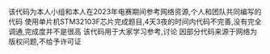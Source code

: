 该代码为本人小组和本人在2023年电赛期间参考网络资源,个人和团队共同编写的代码 使用单片机STM32103F芯片完成题目,4天3夜的时间内代码不完善,没有完全调通,完成度并不是很高 该代码用于大家学习参考,讨论 因部分代码来源于网络为版权问题,不给予许可证